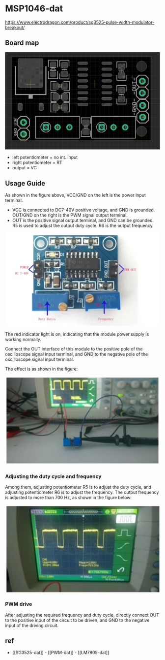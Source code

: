 
# MSP1046-dat

https://www.electrodragon.com/product/sg3525-pulse-width-modulator-breakout/

## Board map 

![](2025-01-09-19-32-08.png)

- left potentiometer = no int. input 
- right potentiometer = RT
- output = VC 

## Usage Guide 

As shown in the figure above, VCC/GND on the left is the power input terminal. 

- VCC is connected to DC7-40V positive voltage, and GND is grounded. OUT/GND on the right is the PWM signal output terminal. 
- OUT is the positive signal output terminal, and GND can be grounded. R5 is used to adjust the output duty cycle. R6 is the output frequency.

![](2025-01-09-17-56-07.png)


The red indicator light is on, indicating that the module power supply is working normally. 

Connect the OUT interface of this module to the positive pole of the oscilloscope signal input terminal, and GND to the negative pole of the oscilloscope signal input terminal. 

The effect is as shown in the figure:

![](2025-01-09-17-53-50.png)

### Adjusting the duty cycle and frequency

Among them, adjusting potentiometer R5 is to adjust the duty cycle, and adjusting potentiometer R6 is to adjust the frequency. The output frequency is adjusted to more than 700 Hz, as shown in the figure below:

![](2025-01-09-17-54-29.png)

### PWM drive

After adjusting the required frequency and duty cycle, directly connect OUT to the positive input of the circuit to be driven, and GND to the negative input of the driving circuit.




## ref 

- [[SG3525-dat]] - [[PWM-dat]] - [[LM7805-dat]]